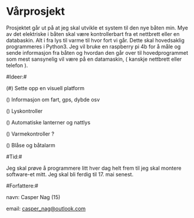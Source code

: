 
# Vårprosjekt #

Prosjektet går ut på at jeg skal utvikle et system til den nye båten min. Mye av det elektriske
i båten skal være kontrollerbart fra et nettbrett eller en databaskin. Alt i fra lys til varme
til hvor fort vi går. Dette skal hovedsaklig programmeres i Python3. Jeg vil bruke en raspberry
pi 4b for å måle og sende informasjon fra båten og hvordan den går over til hovedprogrammet som
mest sansynelig vil være på en datamaskin, ( kanskje nettbrett eller telefon ).




#Ideer:#

(#) Sette opp en visuell platform

() Informasjon om fart, gps, dybde osv

() Lyskontroller

() Automatiske lanterner og nattlys

() Varmekontroller ?

() Blåse og båtalarm




#Tid:#

Jeg skal prøve å programmere litt hver dag helt frem til jeg skal montere software-et mitt. Jeg
skal bli ferdig til 17. mai senest.




#Forfattere:#

navn:  Casper Nag (15)

email: casper_nag@outlook.com
